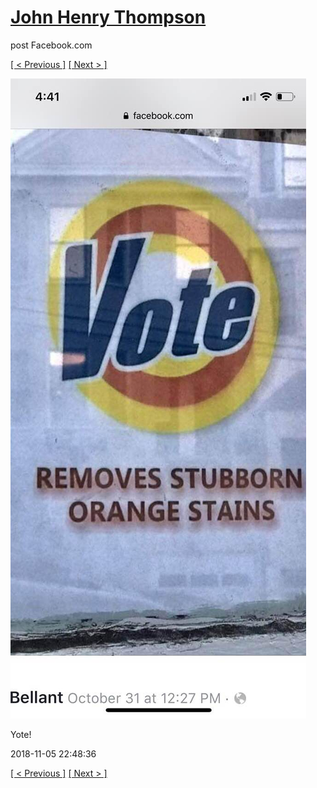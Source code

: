 # [John Henry Thompson](../README.md)
post Facebook.com

[[ < Previous ]](2018-11-05-2.md) [[ Next > ]](2018-11-05-4.md)

[![](../media/2018-11-05/Timeline-Photos-Yote.jpg)](../README.md)

Yote!

2018-11-05 22:48:36

[[ < Previous ]](2018-11-05-2.md) [[ Next > ]](2018-11-05-4.md)